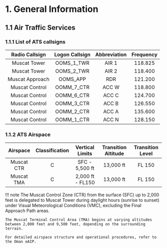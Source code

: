 # 1. General Information
## 1.1 Air Traffic Services
### 1.1.1 List of ATS callsigns
|       Radio Callsign      | Logon Callsign | Abbreviation | Frequency |
|:-------------------------:|:--------------:|:------------:|:---------:|
|        Muscat Tower       |   OOMS_1_TWR   |     AIR 1    |  118.825  |
|        Muscat Tower       |   OOMS_2_TWR   |     AIR 2    |  118.400  |
|      Muscat Approach      |    OOMS_APP    |      RDR     |  121.200  |
|       Muscat Control      |   OOMM_7_CTR   |     ACC W    |  118.800  |
|       Muscat Control      |   OOMM_6_CTR   |     ACC C    |  124.700  |
|       Muscat Control      |   OOMM_3_CTR   |     ACC B    |  126.550  |
|       Muscat Control      |   OOMM_2_CTR   |     ACC A    |  135.600  |
|       Muscat Control      |   OOMM_1_CTR   |     ACC N    |  128.150  |

### 1.1.2 ATS Airspace
|    Airspace    | Classification |  Vertical Limits | Transition Altitude | Transition Level |
|:--------------:|:--------------:|:----------------:|:-------------------:|:----------------:|
|   Muscat CTR   |        C       |  SFC - 5,500 ft  |      13,000 ft      |      FL 150      |
|   Muscat TMA   |        C       | 2,000 ft - FL150 |      13,000 ft      |      FL 150      |

!!! note
    The Muscat Control Zone (CTR) from the surface (SFC) up to 2,000 feet is delegated to Muscat Tower during daylight hours (sunrise to sunset) under Visual Meteorological Conditions (VMC), excluding the Final Approach Path areas.

    The Muscat Terminal Control Area (TMA) begins at varying altitudes between 2,000 feet and 9,500 feet, depending on the surrounding terrain.

    For detailed airspace structure and operational procedures, refer to the Oman eAIP.